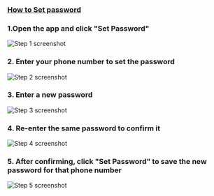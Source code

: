 
### [How to Set password](https://app.tango.us/app/workflow/f5f65b47-4054-439a-bb55-fae3e888ae01?utm_source=markdown&utm_medium=markdown&utm_campaign=workflow%20export%20links)

### 1.Open the app and click "Set Password"
![Step 1 screenshot](https://images.tango.us/workflows/cb2c9662-ee6a-41ac-87ed-e449335fe152/steps/6329289a-1e72-487d-ac79-13a7ef0b345d/3ed1de6c-883c-418a-a739-490ab855eb5b.png?crop=focalpoint&fit=crop&fp-x=0.5006&fp-y=0.8276&fp-z=1.3289&w=1200&border=2%2CF4F2F7&border-radius=8%2C8%2C8%2C8&border-radius-inner=8%2C8%2C8%2C8&blend-align=bottom&blend-mode=normal&blend-x=0&blend-w=1200&blend64=aHR0cHM6Ly9pbWFnZXMudGFuZ28udXMvc3RhdGljL21hZGUtd2l0aC10YW5nby13YXRlcm1hcmstdjIucG5n&mark-x=196&mark-y=541&m64=aHR0cHM6Ly9pbWFnZXMudGFuZ28udXMvc3RhdGljL2JsYW5rLnBuZz9tYXNrPWNvcm5lcnMmYm9yZGVyPTQlMkNGRjc0NDImdz04MDcmaD01MCZmaXQ9Y3JvcCZjb3JuZXItcmFkaXVzPTEw)


### 2. Enter your phone number to set the password


![Step 2 screenshot](https://images.tango.us/workflows/cb2c9662-ee6a-41ac-87ed-e449335fe152/steps/3e29fe62-f61b-438a-9056-f7c7bc60a0e5/9f38adfe-d246-4941-9519-2969fc98d3e9.png?crop=focalpoint&fit=crop&fp-x=0.4917&fp-y=0.4229&fp-z=1.3134&w=1200&border=2%2CF4F2F7&border-radius=8%2C8%2C8%2C8&border-radius-inner=8%2C8%2C8%2C8&blend-align=bottom&blend-mode=normal&blend-x=0&blend-w=1200&blend64=aHR0cHM6Ly9pbWFnZXMudGFuZ28udXMvc3RhdGljL21hZGUtd2l0aC10YW5nby13YXRlcm1hcmstdjIucG5n&mark-x=201&mark-y=323&m64=aHR0cHM6Ly9pbWFnZXMudGFuZ28udXMvc3RhdGljL2JsYW5rLnBuZz9tYXNrPWNvcm5lcnMmYm9yZGVyPTQlMkNGRjc0NDImdz03OTgmaD04NyZmaXQ9Y3JvcCZjb3JuZXItcmFkaXVzPTEw)
### 3. Enter a new password
![Step 3 screenshot](https://images.tango.us/workflows/cb2c9662-ee6a-41ac-87ed-e449335fe152/steps/a04898ca-bf22-4e74-8dbd-cf8c63a72339/1ca9b6ee-2507-474d-955e-98097a070b20.png?crop=focalpoint&fit=crop&fp-x=0.4917&fp-y=0.5717&fp-z=1.3134&w=1200&border=2%2CF4F2F7&border-radius=8%2C8%2C8%2C8&border-radius-inner=8%2C8%2C8%2C8&blend-align=bottom&blend-mode=normal&blend-x=0&blend-w=1200&blend64=aHR0cHM6Ly9pbWFnZXMudGFuZ28udXMvc3RhdGljL21hZGUtd2l0aC10YW5nby13YXRlcm1hcmstdjIucG5n&mark-x=201&mark-y=323&m64=aHR0cHM6Ly9pbWFnZXMudGFuZ28udXMvc3RhdGljL2JsYW5rLnBuZz9tYXNrPWNvcm5lcnMmYm9yZGVyPTQlMkNGRjc0NDImdz03OTgmaD04NyZmaXQ9Y3JvcCZjb3JuZXItcmFkaXVzPTEw)


### 4. Re-enter the same password to confirm it
![Step 4 screenshot](https://images.tango.us/workflows/cb2c9662-ee6a-41ac-87ed-e449335fe152/steps/d3c33ccf-1a6d-4f59-9368-5312ebc7a392/70a9dad7-0aa6-49e9-82a6-06adb719b60d.png?crop=focalpoint&fit=crop&fp-x=0.4917&fp-y=0.7205&fp-z=1.3134&w=1200&border=2%2CF4F2F7&border-radius=8%2C8%2C8%2C8&border-radius-inner=8%2C8%2C8%2C8&blend-align=bottom&blend-mode=normal&blend-x=0&blend-w=1200&blend64=aHR0cHM6Ly9pbWFnZXMudGFuZ28udXMvc3RhdGljL21hZGUtd2l0aC10YW5nby13YXRlcm1hcmstdjIucG5n&mark-x=201&mark-y=421&m64=aHR0cHM6Ly9pbWFnZXMudGFuZ28udXMvc3RhdGljL2JsYW5rLnBuZz9tYXNrPWNvcm5lcnMmYm9yZGVyPTQlMkNGRjc0NDImdz03OTgmaD04NyZmaXQ9Y3JvcCZjb3JuZXItcmFkaXVzPTEw)


### 5. After confirming, click "Set Password" to save the new password for that phone number
![Step 5 screenshot](https://images.tango.us/workflows/cb2c9662-ee6a-41ac-87ed-e449335fe152/steps/cc4efaca-2a41-4137-bb07-69cae9b4fa55/f7796444-f793-49db-9638-ef773da9ab93.png?crop=focalpoint&fit=crop&fp-x=0.4917&fp-y=0.8221&fp-z=1.3134&w=1200&border=2%2CF4F2F7&border-radius=8%2C8%2C8%2C8&border-radius-inner=8%2C8%2C8%2C8&blend-align=bottom&blend-mode=normal&blend-x=0&blend-w=1200&blend64=aHR0cHM6Ly9pbWFnZXMudGFuZ28udXMvc3RhdGljL21hZGUtd2l0aC10YW5nby13YXRlcm1hcmstdjIucG5n&mark-x=201&mark-y=522&m64=aHR0cHM6Ly9pbWFnZXMudGFuZ28udXMvc3RhdGljL2JsYW5rLnBuZz9tYXNrPWNvcm5lcnMmYm9yZGVyPTQlMkNGRjc0NDImdz03OTgmaD04MCZmaXQ9Y3JvcCZjb3JuZXItcmFkaXVzPTEw)
